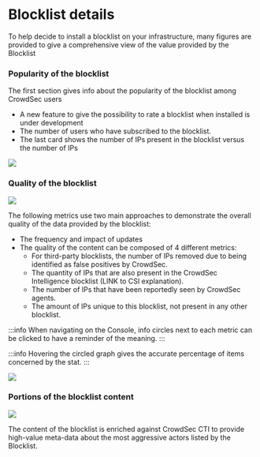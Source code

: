 # Blocklist details

To help decide to install a blocklist on your infrastructure, many figures are provided to give a comprehensive view of the value provided by the Blocklist

### Popularity of the blocklist

The first section gives info about the popularity of the blocklist among CrowdSec users

*   A new feature to give the possibility to rate a blocklist when installed is under development
*   The number of users who have subscribed to the blocklist.
*   The last card shows the number of IPs present in the blocklist versus the number of IPs

![](/img/console/blocklists/popularity.png)

### Quality of the blocklist

![](/img/console/blocklists/data_insights.png)

The following metrics use two main approaches to demonstrate the overall quality of the data provided by the blocklist:

*   The frequency and impact of updates
*   The quality of the content can be composed of 4 different metrics:
    *   For third-party blocklists, the number of IPs removed due to being identified as false positives by CrowdSec.
    *   The quantity of IPs that are also present in the CrowdSec Intelligence blocklist (LINK to CSI explanation).
    *   The number of IPs that have been reportedly seen by CrowdSec agents.
    *   The amount of IPs unique to this blocklist, not present in any other blocklist.

:::info
 When navigating on the Console, info circles next to each metric can be clicked to have a reminder of the meaning.
 :::

:::info
Hovering the circled graph gives the accurate percentage of items concerned by the stat.
:::

![](/img/console/blocklists/exclusivity.png)

### Portions of the blocklist content

![](/img/console/blocklists/data_chunk.png)

The content of the blocklist is enriched against CrowdSec CTI to provide high-value meta-data about the most aggressive actors listed by the Blocklist.